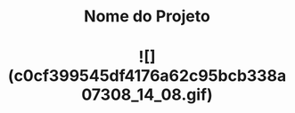 <h1 align="center">Nome do Projeto</h1>

<h1 align="center">
  ![](c0cf399545df4176a62c95bcb338a07308_14_08.gif)
</h1>
